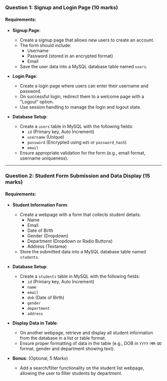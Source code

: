 ### Question 1: Signup and Login Page (10 marks)

#### Requirements:

- **Signup Page**:
    - Create a signup page that allows new users to create an account.
    - The form should include:
        - Username
        - Password (stored in an encrypted format)
        - Email
    - Save the user data into a MySQL database table named `users`.

- **Login Page**:
    - Create a login page where users can enter their username and password.
    - On successful login, redirect them to a welcome page with a "Logout" option.
    - Use session handling to manage the login and logout state.

- **Database Setup**:
    - Create a `users` table in MySQL with the following fields:
        - `id` (Primary key, Auto Increment)
        - `username` (Unique)
        - `password` (Encrypted using `md5` or `password_hash`)
        - `email`
    - Ensure appropriate validation for the form (e.g., email format, username uniqueness).

---

### Question 2: Student Form Submission and Data Display (15 marks)

#### Requirements:

- **Student Information Form**:
    - Create a webpage with a form that collects student details:
        - Name
        - Email
        - Date of Birth
        - Gender (Dropdown)
        - Department (Dropdown or Radio Buttons)
        - Address (Textarea)
    - Store the submitted data into a MySQL database table named `students`.

- **Database Setup**:
    - Create a `students` table in MySQL with the following fields:
        - `id` (Primary key, Auto Increment)
        - `name`
        - `email`
        - `dob` (Date of Birth)
        - `gender`
        - `department`
        - `address`

- **Display Data in Table**:
    - On another webpage, retrieve and display all student information from the database in a list or table format.
    - Ensure proper formatting of data in the table (e.g., DOB in `YYYY-MM-DD` format, gender and department showing text).

- **Bonus**: (Optional, 5 Marks)
    - Add a search/filter functionality on the student list webpage, allowing the user to filter students by department.
